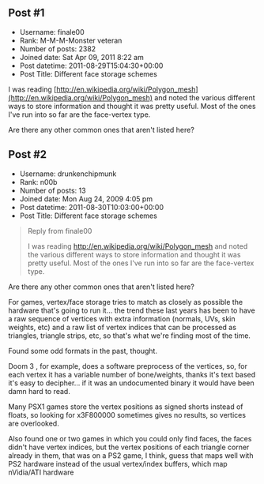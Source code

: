 ## Post #1
- Username: finale00
- Rank: M-M-M-Monster veteran
- Number of posts: 2382
- Joined date: Sat Apr 09, 2011 8:22 am
- Post datetime: 2011-08-29T15:04:30+00:00
- Post Title: Different face storage schemes

I was reading [http://en.wikipedia.org/wiki/Polygon_mesh](http://en.wikipedia.org/wiki/Polygon_mesh) and noted the various different ways to store information and thought it was pretty useful. Most of the ones I've run into so far are the face-vertex type.

Are there any other common ones that aren't listed here?
## Post #2
- Username: drunkenchipmunk
- Rank: n00b
- Number of posts: 13
- Joined date: Mon Aug 24, 2009 4:05 pm
- Post datetime: 2011-08-30T10:03:00+00:00
- Post Title: Different face storage schemes

> Reply from finale00
>
> I was reading http://en.wikipedia.org/wiki/Polygon_mesh and noted the various different ways to store information and thought it was pretty useful. Most of the ones I've run into so far are the face-vertex type.

Are there any other common ones that aren't listed here?

For games, vertex/face storage tries to match as closely as possible the hardware that's going to run it... the trend these last years has been to have a raw sequence of vertices with extra information (normals, UVs, skin weights, etc) and a raw list of vertex indices that can be processed as triangles, triangle strips, etc, so that's what we're finding most of the time.

Found some odd formats in the past, thought.

Doom 3 , for example, does a software preprocess of the vertices, so, for each vertex it has a variable number of bone/weights, thanks it's text based it's easy to decipher... if it was an undocumented binary it would have been damn hard to read.

Many PSX1 games store the vertex positions as signed shorts instead of floats, so looking for x3F800000 sometimes gives no results, so vertices are overlooked.

Also found one or two games in which you could only find faces, the faces didn't have vertex indices, but the vertex positions of each triangle corner already in them, that was on a PS2 game, I think, guess that maps well with PS2 hardware instead of the usual vertex/index buffers, which map nVidia/ATI hardware
